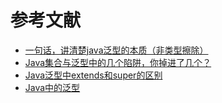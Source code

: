 



# 参考文献
* [一句话，讲清楚java泛型的本质（非类型擦除）](https://juejin.im/post/5cb16ef06fb9a068ac3df0a3)
* [Java集合与泛型中的几个陷阱，你掉进了几个？](https://juejin.im/post/5cd98b8ef265da038932b403)
* [Java泛型中extends和super的区别](https://blog.csdn.net/qq_36898043/article/details/79655309)
* [Java中的泛型](https://www.jianshu.com/p/7a1b09e62867)